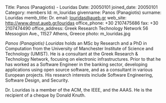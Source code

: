 Title: Panos (Panagiotis) - Louridas
Date: 20050101
joined_date: 20050101
Category: members
Id: m_louridas
givenname: Panos (Panagiotis)
surname: Louridas
memb_title: Dr.
email: louridas@aueb.gr
web_site: http://www.dmst.aueb.gr/louridas
office_phone: +30 2107475686
fax: +30 2107474490
office_address: Greek Research Technology Network 56 Messogion Ave., 11527 Athens, Greece
photo: m_louridas.jpg

_Panos (Panagiotis) Louridas_ holds an MSc by Research and a PhD in Computation from the University of Manchester Institute of Science and Technology (UMIST). He is a consultant at the Greek Research & Technology Network, focusing on electronic infrastructures. Prior to that he has worked as a Software Engineer in the banking sector, developing applications using open source software, and as a consultant in various European projects. His research interests include Software Engineering, Software Design, and Security.

Dr. Louridas is a member of the ACM, the IEEE, and the AAAS. He is the recipient of a cheque by Donald Knuth.
